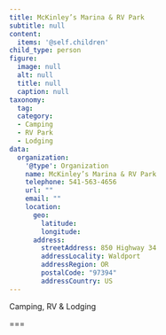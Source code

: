 ```yaml
---
title: McKinley’s Marina & RV Park
subtitle: null
content:
  items: '@self.children'
child_type: person
figure:
  image: null
  alt: null
  title: null
  caption: null
taxonomy:
  tag:
  category:
  - Camping
  - RV Park
  - Lodging
data:
  organization:
    '@type': Organization
    name: McKinley’s Marina & RV Park
    telephone: 541-563-4656
    url: ""
    email: ""
    location:
      geo:
        latitude:
        longitude:
      address:
        streetAddress: 850 Highway 34
        addressLocality: Waldport
        addressRegion: OR
        postalCode: "97394"
        addressCountry: US
---
```


Camping, RV & Lodging

===
